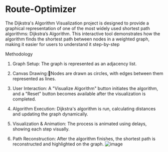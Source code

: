 # Route-Optimizer
The Dijkstra's Algorithm Visualization project is designed to provide a graphical representation of one of the most widely used shortest path algorithms: Dijkstra’s Algorithm. This interactive tool demonstrates how the algorithm finds the shortest path between nodes in a weighted graph, making it easier for users to understand it step-by-step

Methodology
1. Graph Setup: The graph is represented as an adjacency list.

2. Canvas Drawing:Nodes are drawn as circles, with edges between them represented as lines.

3. User Interaction: A "Visualize Algorithm" button initiates the algorithm, and a "Reset" button becomes 
available after the visualization is completed.

4. Algorithm Execution: Dijkstra's algorithm is run, calculating distances and updating the graph dynamically.

5. Visualization & Animation: The process is animated using delays, showing each step visually.

6. Path Reconstruction: After the algorithm finishes, the shortest path is reconstructed and highlighted on the 
graph.
![image](https://github.com/user-attachments/assets/926b71f7-244a-41ab-a693-3698768bfd9f)
